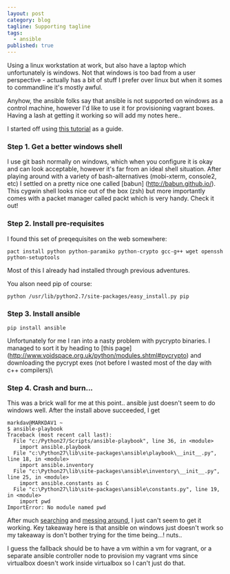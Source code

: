 ```yaml
---
layout: post
category: blog
tagline: Supporting tagline
tags: 
  - ansible
published: true
---
```

Using a linux workstation at work, but also have a laptop which unfortunately is windows.  Not that windows is too bad from a user perspective - actually has a bit of stuff I prefer over linux but when it somes to commandline it's mostly awful.  

Anyhow, the ansible folks say that ansible is not supported on windows as a control machine, however I'd like to use it for provisioning vagrant boxes. Having a lash at getting it working so will add my notes here..

I started off using [this tutorial](http://www.azavea.com/blogs/labs/2014/10/running-vagrant-with-ansible-provisioning-on-windows/) as a guide.

### Step 1. Get a better windows shell
I use git bash normally on windows, which when you configure it is okay and can look acceptable, however it's far from an ideal shell situation.  After playing around with a variety of bash-alternatives (mobi-xterm, console2, etc) I settled on a pretty nice one called [babun] (http://babun.github.io/).  This cygwin shell looks nice out of the box (zsh) but more importantly comes with a packet manager called packt which is very handy.  Check it out!

### Step 2. Install pre-requisites
I found this set of preqequisites on the web somewhere:
```
pact install python python-paramiko python-crypto gcc-g++ wget openssh python-setuptools
```
Most of this I already had installed through previous adventures.

You alson need pip of course:

```
python /usr/lib/python2.7/site-packages/easy_install.py pip
```

### Step 3. Install ansible
```
pip install ansible
```
Unfortunately for me I ran into a nasty problem with pycrypto binaries.  I managed to sort it by heading to [this page] (http://www.voidspace.org.uk/python/modules.shtml#pycrypto) and downloading the pycrypt exes (not before I wasted most of the day with c++ compilers)\

### Step 4. Crash and burn...
This was a brick wall for me at this point.. ansible just doesn't seem to do windows well.  After the install above succeeded, I get

```
markdav@MARKDAV1 ~
$ ansible-playbook
Traceback (most recent call last):
  File "c:/Python27/Scripts/ansible-playbook", line 36, in <module>
    import ansible.playbook
  File "c:\Python27\lib\site-packages\ansible\playbook\__init__.py", line 18, in <module>
    import ansible.inventory
  File "c:\Python27\lib\site-packages\ansible\inventory\__init__.py", line 25, in <module>
    import ansible.constants as C
  File "c:\Python27\lib\site-packages\ansible\constants.py", line 19, in <module>
    import pwd
ImportError: No module named pwd
```

After much [searching](https://github.com/ansible/ansible/issues/9576) and [messing around](https://github.com/ansible/ansible/pull/9210/files), I just can't seem to get it working.  Key takeaway here is that ansible on windows just doesn't work so my takeaway is don't bother trying for the time being...! nuts..

I guess the fallback should be to have a vm within a vm for vagrant, or a separate ansible controller node to provision my vagrant vms since virtualbox doesn't work inside virtualbox so I can't just do that.
